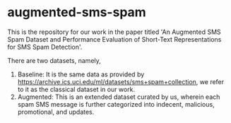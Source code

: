 # augmented-sms-spam
This is the repository for our work in the paper titled 'An Augmented SMS Spam Dataset and Performance Evaluation of Short-Text Representations for SMS Spam Detection'.

There are two datasets, namely,
1. Baseline: It is the same data as provided by https://archive.ics.uci.edu/ml/datasets/sms+spam+collection, we refer to it as the classical dataset in our work.
2. Augmented: This is an extended dataset curated by us, wherein each spam SMS message is further categorized into indecent, malicious, promotional, and updates.

